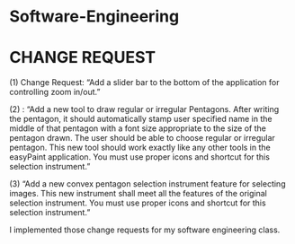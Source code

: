 # Software-Engineering
# CHANGE REQUEST
(1) Change Request: “Add  a  slider  bar  to  the  bottom  of  the  application  for  controlling  zoom in/out.”

(2) : “Add a new tool to draw regular or irregular Pentagons. After writing the 
pentagon,  it  should  automatically  stamp  user  specified  name  in  the middle  of  that pentagon with a  font size  appropriate to the  size  of  the pentagon drawn. The user should be able to choose regular or irregular pentagon. This new tool should work exactly like any other tools in the easyPaint  application.  You  must  use  proper  icons  and  shortcut  for  this 
selection instrument.”

(3) “Add a new convex pentagon selection instrument feature for selecting images. This new instrument shall meet all the features of the original selection instrument. You must use proper icons and shortcut for this selection instrument.”

I implemented those change requests for my software engineering class.
